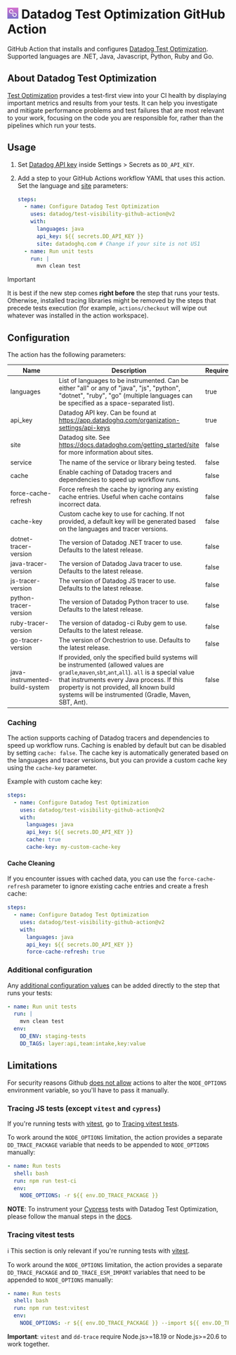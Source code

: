 # <img height="25" src="logos/test_visibility_logo.png" /> Datadog Test Optimization GitHub Action

GitHub Action that installs and configures [Datadog Test Optimization](https://docs.datadoghq.com/tests/).
Supported languages are .NET, Java, Javascript, Python, Ruby and Go.

## About Datadog Test Optimization

[Test Optimization](https://docs.datadoghq.com/tests/) provides a test-first view into your CI health by displaying important metrics and results from your tests.
It can help you investigate and mitigate performance problems and test failures that are most relevant to your work, focusing on the code you are responsible for, rather than the pipelines which run your tests.

## Usage

1. Set [Datadog API key](https://app.datadoghq.com/organization-settings/api-keys) inside Settings > Secrets as `DD_API_KEY`.
2. Add a step to your GitHub Actions workflow YAML that uses this action. Set the language and [site](https://docs.datadoghq.com/getting_started/site/) parameters:

   ```yaml
   steps:
     - name: Configure Datadog Test Optimization
       uses: datadog/test-visibility-github-action@v2
       with:
         languages: java
         api_key: ${{ secrets.DD_API_KEY }}
         site: datadoghq.com # Change if your site is not US1
     - name: Run unit tests
       run: |
         mvn clean test
   ```

> [!IMPORTANT]
> It is best if the new step comes **right before** the step that runs your tests.
> Otherwise, installed tracing libraries might be removed by the steps that precede tests execution
> (for example, `actions/checkout` will wipe out whatever was installed in the action workspace).

## Configuration

The action has the following parameters:

| Name                           | Description                                                                                                                                                                                                                                                                                         | Required | Default       |
|--------------------------------| --------------------------------------------------------------------------------------------------------------------------------------------------------------------------------------------------------------------------------------------------------------------------------------------------- | -------- | ------------- |
| languages                      | List of languages to be instrumented. Can be either "all" or any of "java", "js", "python", "dotnet", "ruby", "go" (multiple languages can be specified as a space-separated list).                                                                                                                 | true     |               |
| api_key                        | Datadog API key. Can be found at https://app.datadoghq.com/organization-settings/api-keys                                                                                                                                                                                                           | true     |               |
| site                           | Datadog site. See https://docs.datadoghq.com/getting_started/site for more information about sites.                                                                                                                                                                                                 | false    | datadoghq.com |
| service                        | The name of the service or library being tested.                                                                                                                                                                                                                                                    | false    |               |
| cache                          | Enable caching of Datadog tracers and dependencies to speed up workflow runs.                                                                                                                                                                                                                       | false    | true          |
| force-cache-refresh            | Force refresh the cache by ignoring any existing cache entries. Useful when cache contains incorrect data.                                                                                                                                                                                          | false    | false         |
| cache-key                      | Custom cache key to use for caching. If not provided, a default key will be generated based on the languages and tracer versions.                                                                                                                                                                   | false    |               |
| dotnet-tracer-version          | The version of Datadog .NET tracer to use. Defaults to the latest release.                                                                                                                                                                                                                          | false    |               |
| java-tracer-version            | The version of Datadog Java tracer to use. Defaults to the latest release.                                                                                                                                                                                                                          | false    |               |
| js-tracer-version              | The version of Datadog JS tracer to use. Defaults to the latest release.                                                                                                                                                                                                                            | false    |               |
| python-tracer-version          | The version of Datadog Python tracer to use. Defaults to the latest release.                                                                                                                                                                                                                        | false    |               |
| ruby-tracer-version            | The version of datadog-ci Ruby gem to use. Defaults to the latest release.                                                                                                                                                                                                                          | false    |               |
| go-tracer-version              | The version of Orchestrion to use. Defaults to the latest release.                                                                                                                                                                                                                                  | false    |               |
| java-instrumented-build-system | If provided, only the specified build systems will be instrumented (allowed values are `gradle`,`maven`,`sbt`,`ant`,`all`). `all` is a special value that instruments every Java process. If this property is not provided, all known build systems will be instrumented (Gradle, Maven, SBT, Ant). | false    |               |

### Caching

The action supports caching of Datadog tracers and dependencies to speed up workflow runs. Caching is enabled by default but can be disabled by setting `cache: false`. The cache key is automatically generated based on the languages and tracer versions, but you can provide a custom cache key using the `cache-key` parameter.

Example with custom cache key:
```yaml
steps:
  - name: Configure Datadog Test Optimization
    uses: datadog/test-visibility-github-action@v2
    with:
      languages: java
      api_key: ${{ secrets.DD_API_KEY }}
      cache: true
      cache-key: my-custom-cache-key
```

#### Cache Cleaning

If you encounter issues with cached data, you can use the `force-cache-refresh` parameter to ignore existing cache entries and create a fresh cache:

```yaml
steps:
  - name: Configure Datadog Test Optimization
    uses: datadog/test-visibility-github-action@v2
    with:
      languages: java
      api_key: ${{ secrets.DD_API_KEY }}
      force-cache-refresh: true
```

### Additional configuration

Any [additional configuration values](https://docs.datadoghq.com/tracing/trace_collection/library_config/) can be added directly to the step that runs your tests:

```yaml
- name: Run unit tests
  run: |
    mvn clean test
  env:
    DD_ENV: staging-tests
    DD_TAGS: layer:api,team:intake,key:value
```

## Limitations

For security reasons Github [does not allow](https://github.blog/changelog/2023-10-05-github-actions-node_options-is-now-restricted-from-github_env/) actions to alter the `NODE_OPTIONS` environment variable, so you'll have to pass it manually.

### Tracing JS tests (except `vitest` and `cypress`)

If you're running tests with [vitest](https://github.com/vitest-dev/vitest), go to [Tracing vitest tests](#tracing-vitest-tests).

To work around the `NODE_OPTIONS` limitation, the action provides a separate `DD_TRACE_PACKAGE` variable that needs to be appended to `NODE_OPTIONS` manually:

```yaml
- name: Run tests
  shell: bash
  run: npm run test-ci
  env:
    NODE_OPTIONS: -r ${{ env.DD_TRACE_PACKAGE }}
```

**NOTE**: To instrument your [Cypress](https://www.cypress.io/) tests with Datadog Test Optimization, please follow the manual steps in the [docs](https://docs.datadoghq.com/tests/setup/javascript/?tab=cypress).

### Tracing vitest tests

ℹ️ This section is only relevant if you're running tests with [vitest](https://github.com/vitest-dev/vitest).

To work around the `NODE_OPTIONS` limitation, the action provides a separate `DD_TRACE_PACKAGE` and `DD_TRACE_ESM_IMPORT` variables that need to be appended to `NODE_OPTIONS` manually:

```yaml
- name: Run tests
  shell: bash
  run: npm run test:vitest
  env:
    NODE_OPTIONS: -r ${{ env.DD_TRACE_PACKAGE }} --import ${{ env.DD_TRACE_ESM_IMPORT }}
```

**Important**: `vitest` and `dd-trace` require Node.js>=18.19 or Node.js>=20.6 to work together.
